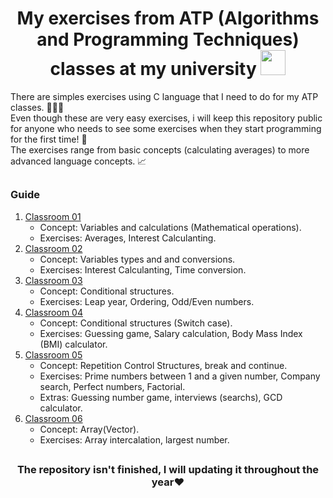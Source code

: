 <div align="center">
  
  # My exercises from ATP (Algorithms and Programming Techniques) classes at my university     <a href="https://learn.microsoft.com/pt-br/cpp/c-language/?view=msvc-170" target="_blank"><img heigh="30" width="40" src="https://cdn.jsdelivr.net/gh/devicons/devicon/icons/c/c-plain.svg" /></a>

</div>
  
There are simples exercises using C language that I need to do for my ATP classes. 🧑🏻‍💻<br>
Even though these are very easy exercises, i will keep this repository public for anyone who needs to see some exercises when they start programming for the first time! 🥇<br>
The exercises range from basic concepts (calculating averages) to more advanced language concepts. 📈 
##
  ### Guide

1. [Classroom 01](https://github.com/marcosjr1307/atp/tree/main/classroom01) <br>
    - Concept: Variables and calculations (Mathematical operations).
    - Exercises: Averages, Interest Calculanting.
2. [Classroom 02](https://github.com/marcosjr1307/atp/tree/main/classroom02) <br>
    - Concept: Variables types and and conversions.
    - Exercises: Interest Calculanting, Time conversion.
3. [Classroom 03](https://github.com/marcosjr1307/atp/tree/main/classroom03) <br>
    - Concept: Conditional structures.
    - Exercises: Leap year, Ordering, Odd/Even numbers.
4. [Classroom 04](https://github.com/marcosjr1307/atp/tree/main/classroom04) <br>
    - Concept: Conditional structures (Switch case).
    - Exercises: Guessing game, Salary calculation, Body Mass Index (BMI) calculator.
5. [Classroom 05](https://github.com/marcosjr1307/atp/tree/main/classroom05) <br>
    - Concept: Repetition Control Structures, break and continue.
    - Exercises: Prime numbers between 1 and a given number, Company search, Perfect numbers, Factorial.
    - Extras: Guessing number game, interviews (searchs), GCD calculator.
6. [Classroom 06](https://github.com/marcosjr1307/atp/tree/main/classroom06) <br>
    - Concept: Array(Vector).
    - Exercises: Array intercalation, largest number.
##

<div align="center">  
  
  ### The repository isn't finished, I will updating it throughout the year❤️
  
</div>





